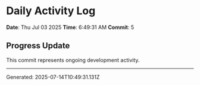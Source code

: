 # Daily Activity Log

**Date**: Thu Jul 03 2025
**Time**: 6:49:31 AM
**Commit**: 5

## Progress Update

This commit represents ongoing development activity.

---
Generated: 2025-07-14T10:49:31.131Z
